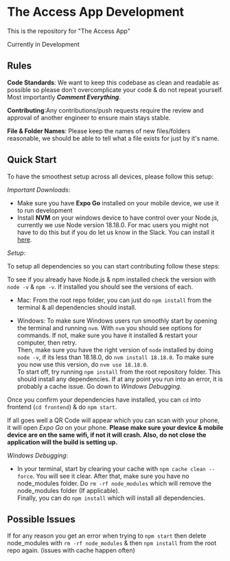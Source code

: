 # The Access App Development

This is the repository for "The Access App"

Currently in Development

## Rules

**Code Standards**: We want to keep this codebase as clean and readable as possible so please don't overcomplicate your code & do not repeat yourself. Most importantly ***Comment Everything***.

**Contributing**:Any contributions/push requests require the review and approval of another engineer to ensure main stays stable.

**File & Folder Names**: Please keep the names of new files/folders reasonable, we should be able to tell what a file exists for just by it's name.

## Quick Start

To have the smoothest setup across all devices, please follow this setup:  

*Important Downloads*:  

- Make sure you have **Expo Go** installed on your mobile device, we use it to run development
- Install **NVM** on your windows device to have control over your Node.js, currently we use Node version 18.18.0. For mac users you might not have to do this but if you do let us know in the Slack. You can install it [here](https://github.com/coreybutler/nvm-windows?tab=readme-ov-file).

*Setup*:

To setup all dependencies so you can start contributing follow these steps:

To see if you already have Node.js & npm installed check the version with
```node -v``` & ```npm -v```. If installed you should see the versions of each.  

- Mac: From the root repo folder, you can just do ```npm install``` from the terminal & all dependencies should install.  

- Windows: To make sure Windows users run smoothly start by opening the terminal and running ```nvm```. With ```nvm``` you should see options for commands. If not, make sure you have it installed & restart your computer, then retry.  
Then, make sure you have the right version of ```node``` installed by doing ```node -v```, if its less than 18.18.0, do ```nvm install 18.18.0```. To make sure you now use this version, do ```nvm use 18.18.0```.  
To start off, try running ```npm install``` from the root repository folder. This should install any dependencies. If at any point you run into an error, it is probably a cache issue. Go down to *Windows Debugging*.

Once you confirm your dependencies have installed, you can ```cd``` into frontend (```cd frontend```) & do ```npm start```.  

If all goes well a QR Code will appear which you can scan with your phone, it will open *Expo Go* on your phone. **Please make sure your device & mobile device are on the same wifi, if not it will crash. Also, do not close the application will the build is setting up.**

*Windows Debugging*:

- In your terminal, start by clearing your cache with ```npm cache clean --force```. You will see it clear. After that, make sure you have no node_modules folder. Do ```rm -rf node_modules``` which will remove the node_modules folder (If applicable).  
Finally, you can do ```npm install``` which will install all dependencies.  

## Possible Issues

If for any reason you get an error when trying to ```npm start``` then delete node_modules with ```rm -rf node_modules``` & then ```npm install``` from the root repo again. (issues with cache happen often)
